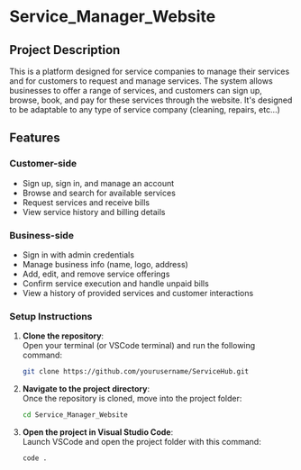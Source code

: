 # Service_Manager_Website

## Project Description
This is a platform designed for service companies to manage their services and for customers to 
request and manage services. The system allows businesses to offer a range of services, and customers can sign up,
browse, book, and pay for these services through the website. It's designed to be adaptable to any type of service company (cleaning, repairs, etc...)

## Features
### Customer-side
- Sign up, sign in,  and manage an account
- Browse and search for available services
- Request services and receive bills
- View service history and billing details

### Business-side
- Sign in with admin credentials
- Manage business info (name, logo, address)
- Add, edit, and remove service offerings
- Confirm service execution and handle unpaid bills
- View a history of provided services and customer interactions

### **Setup Instructions**

1. **Clone the repository**:  
   Open your terminal (or VSCode terminal) and run the following command:
   ```bash
   git clone https://github.com/yourusername/ServiceHub.git

2. **Navigate to the project directory**:  
   Once the repository is cloned, move into the project folder:
   ```bash
   cd Service_Manager_Website

3. **Open the project in Visual Studio Code**:  
   Launch VSCode and open the project folder with this command:
   ```bash
   code .


